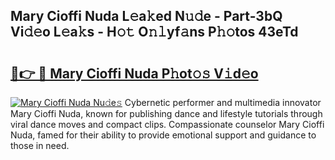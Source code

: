 ## Mary Cioffi Nuda L𝚎a𝚔ed N𝚞𝚍e - Part-3bQ Vi𝚍𝚎o L𝚎a𝚔s - H𝚘𝚝 O𝚗𝚕yf𝚊ns P𝚑𝚘tos 43eTd

# <h2><a href="http://kf27tf.oniu.top/?m=Mary+Cioffi+Nuda">🔗👉 🔴 Mary Cioffi Nuda P𝚑ot𝚘𝚜 V𝚒d𝚎o</a></h2>

[![Mary Cioffi Nuda Nu𝚍e𝚜](https://i.imgur.com/0qMVB7G.gif)](http://kf27tf.oniu.top/?m=Mary+Cioffi+Nuda)
Cybernetic performer and multimedia innovator Mary Cioffi Nuda, known for publishing dance and lifestyle tutorials through viral dance moves and compact clips. Compassionate counselor Mary Cioffi Nuda, famed for their ability to provide emotional support and guidance to those in need.  
